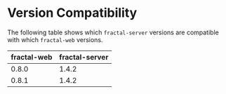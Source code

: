 # Version Compatibility

The following table shows which `fractal-server` versions are compatible with which `fractal-web` versions.

| fractal-web | fractal-server |
|-------------|----------------|
| 0.8.0       | 1.4.2          |
| 0.8.1       | 1.4.2          |
